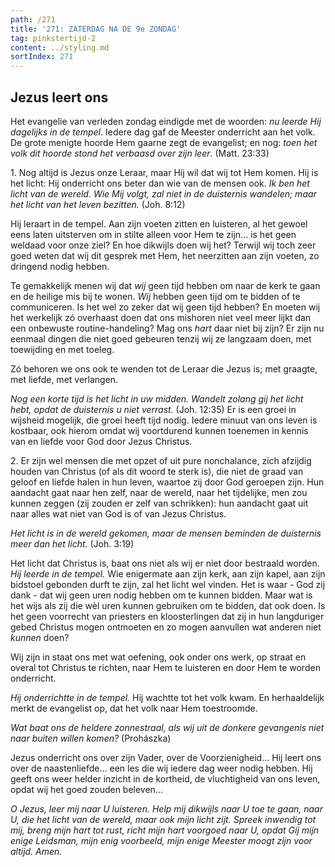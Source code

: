 ```yaml
---
path: /271
title: '271: ZATERDAG NA DE 9e ZONDAG'
tag: pinkstertijd-2
content: ../styling.md
sortIndex: 271
---
```


## Jezus leert ons

Het evangelie van verleden zondag eindigde met de woorden: _nu leerde Hij dagelijks in de tempel_. Iedere dag gaf de Meester onderricht aan het volk. De grote menigte hoorde Hem gaarne zegt de evangelist; en nog: _toen het volk dit hoorde stond het verbaasd over zijn leer_. (Matt. 23:33)

1\. Nog altijd is Jezus onze Leraar, maar Hij wil dat wij tot Hem komen. Hij is het licht: Hij onderricht ons beter dan wie van de mensen ook. _Ik ben het licht van de wereld. Wie Mij volgt, zal niet in de duisternis wandelen; maar het licht van het leven bezitten._ (Joh. 8:12)

Hij leraart in de tempel. Aan zijn voeten zitten en luisteren, al het gewoel eens laten uitsterven om in stilte alleen voor Hem te zijn... is het geen weldaad voor onze ziel? En hoe dikwijls doen wij het? Terwijl wij toch zeer goed weten dat wij dit gesprek met Hem, het neerzitten aan zijn voeten, zo dringend nodig hebben.

Te gemakkelijk menen wij dat _wij_ geen tijd hebben om naar de kerk te gaan en de heilige mis bij te wonen. _Wij_ hebben geen tijd om te bidden of te communiceren. Is het wel zo zeker dat wij geen tijd hebben? En moeten wij het werkelijk zó overhaast doen dat ons mishoren niet veel meer lijkt dan een onbewuste routine-handeling? Mag ons _hart_ daar niet bij zijn? Er zijn nu eenmaal dingen die niet goed gebeuren tenzij wij ze langzaam doen, met toewijding en met toeleg.

Zó behoren we ons ook te wenden tot de Leraar die Jezus is; met graagte, met liefde, met verlangen.

_Nog een korte tijd is het licht in uw midden. Wandelt zolang gij het licht hebt, opdat de duisternis u niet verrast._ (Joh. 12:35) Er is een groei in wijsheid mogelijk, die groei heeft tijd nodig. Iedere minuut van ons leven is kostbaar, ook hierom omdat wij voortdurend kunnen toenemen in kennis van en liefde voor God door Jezus Christus.

2\. Er zijn wel mensen die met opzet of uit pure nonchalance, zich afzijdig houden van Christus (of als dit woord te sterk is), die niet de graad van geloof en liefde halen in hun leven, waartoe zij door God geroepen zijn. Hun aandacht gaat naar hen zelf, naar de wereld, naar het tijdelijke, men zou kunnen zeggen (zij zouden er zelf van schrikken): hun aandacht gaat uit naar alles wat niet van God is of van Jezus Christus.

_Het licht is in de wereld gekomen, maar de mensen beminden de duisternis meer dan het licht._ (Joh. 3:19)

Het licht dat Christus is, baat ons niet als wij er niet door bestraald worden. _Hij leerde in de tempel._ Wie enigermate aan zijn kerk, aan zijn kapel, aan zijn bidstoel gebonden durft te zijn, zal het licht wel vinden. Het is waar - God zij dank - dat wij geen uren nodig hebben om te kunnen bidden. Maar wat is het wijs als zij die wèl uren kunnen gebruiken om te bidden, dat ook doen. Is het geen voorrecht van priesters en kloosterlingen dat zij in hun langduriger gebed Christus mogen ontmoeten en zo mogen aanvullen wat anderen niet _kunnen_ doen?

Wij zijn in staat ons met wat oefening, ook onder ons werk, op straat en overal tot Christus te richten, naar Hem te luisteren en door Hem te worden onderricht.

_Hij onderrichtte in de tempel._ Hij wachtte tot het volk kwam. En herhaaldelijk merkt de evangelist op, dat het volk naar Hem toestroomde.

_Wat baat ons de heldere zonnestraal, als wij uit de donkere gevangenis niet naar buiten willen komen?_ (Prohászka)

Jezus onderricht ons over zijn Vader, over de Voorzienigheid... Hij leert ons over de naastenliefde... een les die wij iedere dag weer nodig hebben. Hij geeft ons weer helder inzicht in de kortheid, de vluchtigheid van ons leven, opdat wij het goed zouden beleven...

_O Jezus, leer mij naar U luisteren. Help mij dikwijls naar U toe te gaan, naar U, die het licht van de wereld, maar ook mijn licht zijt. Spreek inwendig tot mij, breng mijn hart tot rust, richt mijn hart voorgoed naar U, opdat Gij mijn enige Leidsman, mijn enig voorbeeld, mijn enige Meester moogt zijn voor altijd. Amen._
